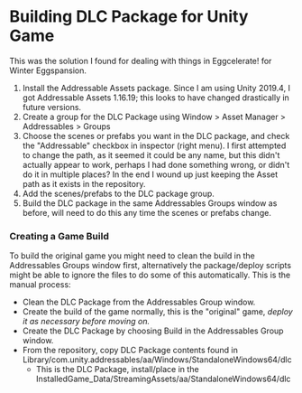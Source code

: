 
# Building DLC Package for Unity Game

This was the solution I found for dealing with things in Eggcelerate! for Winter Eggspansion.

1. Install the Addressable Assets package.
	Since I am using Unity 2019.4, I got Addressable Assets 1.16.19; this looks to have changed drastically in future versions.
2. Create a group for the DLC Package using Window > Asset Manager > Addressables > Groups
3. Choose the scenes or prefabs you want in the DLC package, and check the "Addressable" checkbox in inspector (right menu).
	I first attempted to change the path, as it seemed it could be any name, but this didn't actually appear to work, perhaps I had done something wrong, or didn't do it in multiple places? In the end I wound up just keeping the Asset path as it exists in the repository.
4. Add the scenes/prefabs to the DLC package group.
5. Build the DLC package in the same Addressables Groups window as before, will need to do this any time the scenes or prefabs change.

### Creating a Game Build

To build the original game you might need to clean the build in the Addressables Groups window first, alternatively the
package/deploy scripts might be able to ignore the files to do some of this automatically. This is the manual process:

- Clean the DLC Package from the Addressables Group window.
- Create the build of the game normally, this is the "original" game, _deploy it as necessary before moving on._
- Create the DLC Package by choosing Build in the Addressables Group window.
- From the repository, copy DLC Package contents found in Library/com.unity.addressables/aa/Windows/StandaloneWindows64/dlc
	- This is the DLC Package, install/place in the InstalledGame_Data/StreamingAssets/aa/StandaloneWindows64/dlc
